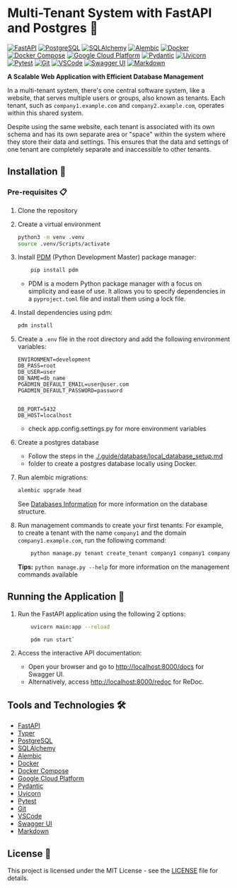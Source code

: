 # Multi-Tenant System with FastAPI and Postgres :rocket:

[![FastAPI](https://img.shields.io/badge/FastAPI-005571?style=flat&logo=fastapi&logoColor=white)](https://fastapi.tiangolo.com/) [![PostgreSQL](https://img.shields.io/badge/PostgreSQL-336791?style=flat&logo=postgresql&logoColor=white)](https://www.postgresql.org/) [![SQLAlchemy](https://img.shields.io/badge/SQLAlchemy-282C34?style=flat&logo=sqlalchemy&logoColor=white)](https://www.sqlalchemy.org/) [![Alembic](https://img.shields.io/badge/Alembic-4E98E8?style=flat&logo=alembic&logoColor=white)](https://alembic.sqlalchemy.org/en/latest/) [![Docker](https://img.shields.io/badge/Docker-2496ED?style=flat&logo=docker&logoColor=white)](https://www.docker.com/) [![Docker Compose](https://img.shields.io/badge/Docker_Compose-2496ED?style=flat&logo=docker&logoColor=white)](https://docs.docker.com/compose/) [![Google Cloud Platform](https://img.shields.io/badge/Google_Cloud_Platform-4285F4?style=flat&logo=google-cloud&logoColor=white)](https://cloud.google.com/) [![Pydantic](https://img.shields.io/badge/Pydantic-2B7DBC?style=flat&logo=python&logoColor=white)](https://pydantic-docs.helpmanual.io/) [![Uvicorn](https://img.shields.io/badge/Uvicorn-2B7DBC?style=flat&logo=python&logoColor=white)](https://www.uvicorn.org/) [![Pytest](https://img.shields.io/badge/Pytest-0A9EDC?style=flat&logo=pytest&logoColor=white)](https://docs.pytest.org/en/6.2.x/) [![Git](https://img.shields.io/badge/Git-F05032?style=flat&logo=git&logoColor=white)](https://git-scm.com/) [![VSCode](https://img.shields.io/badge/VSCode-007ACC?style=flat&logo=visual-studio-code&logoColor=white)](https://code.visualstudio.com/) [![Swagger UI](https://img.shields.io/badge/Swagger_UI-85EA2D?style=flat&logo=swagger&logoColor=black)](https://swagger.io/tools/swagger-ui/) [![Markdown](https://img.shields.io/badge/Markdown-000000?style=flat&logo=markdown&logoColor=white)](https://www.markdownguide.org/)

**A Scalable Web Application with Efficient Database Management**

In a multi-tenant system, there's one central software system, like a website, that serves multiple users or groups, also known as tenants. Each tenant, such as `company1.example.com` and `company2.example.com`, operates within this shared system.

Despite using the same website, each tenant is associated with its own schema and has its own separate area or "space" within the system where they store their data and settings. This ensures that the data and settings of one tenant are completely separate and inaccessible to other tenants.

## Installation :wrench:

### Pre-requisites :clipboard:

1. Clone the repository

2. Create a virtual environment

    ```bash
    python3 -m venv .venv
    source .venv/Scripts/activate
    ```

3. Install [PDM](https://pdm.fming.dev/) (Python Development Master) package manager:

    ```bash
        pip install pdm
    ```

    - PDM is a modern Python package manager with a focus on simplicity and ease of use. It allows you to specify dependencies in a `pyproject.toml` file and install them using a lock file.

4. Install dependencies using pdm:

    ```bash
    pdm install
    ```

5. Create a `.env` file in the root directory and add the following environment variables:

    ```env
    ENVIRONMENT=development
    DB_PASS=root
    DB_USER=user
    DB_NAME=db_name
    PGADMIN_DEFAULT_EMAIL=user@user.com
    PGADMIN_DEFAULT_PASSWORD=password


    DB_PORT=5432
    DB_HOST=localhost 
    ```

    - check app.config.settings.py for more environment variables

6. Create a postgres database
   - Follow the steps in the [./.guide/database/local_database_setup.md](./.guide/database/local_database_setup.md)
   - folder to create a postgres database locally using Docker.

7. Run alembic migrations:

    ```bash
    alembic upgrade head
    ```

    See [Databases Information](./_setup_guide/database/database_structure.md) for more information on the database structure.

8. Run management commands to create your first tenants:
    For example, to create a tenant with the name `company1` and the domain `company1.example.com`, run the following command:

    ```bash
        python manage.py tenant create_tenant company1 company1 company1.localhost 
    ```

    **Tips:**
    `python manage.py --help` for more information on the management commands available

## Running the Application :running:

1. Run the FastAPI application using the following 2 options:

   ```bash
       uvicorn main:app --reload 
   ```

   ````bash
       pdm run start`
   ````

2. Access the interactive API documentation:
   - Open your browser and go to [http://localhost:8000/docs](http://localhost:8000/docs) for Swagger UI.
   - Alternatively, access [http://localhost:8000/redoc](http://localhost:8000/redoc) for ReDoc.

<!-- 
TODO: possible seed file for initial data
1. Load the initial data into the database: (optional)
   - When the application is run for the first time, it will create the necessary tables in the database.
   However, if you want to load some initial data into the tables, you can run the following file using the command below:

    -->

<!-- ## Testing :white_check_mark: -->

## Tools and Technologies :hammer_and_wrench:

- [FastAPI](https://fastapi.tiangolo.com/)
- [Typer](https://typer.tiangolo.com/)
- [PostgreSQL](https://www.postgresql.org/)
- [SQLAlchemy](https://www.sqlalchemy.org/)
- [Alembic](https://alembic.sqlalchemy.org/en/latest/)
- [Docker](https://www.docker.com/)
- [Docker Compose](https://docs.docker.com/compose/)
- [Google Cloud Platform](https://cloud.google.com/)
- [Pydantic](https://pydantic-docs.helpmanual.io/)
- [Uvicorn](https://www.uvicorn.org/)
- [Pytest](https://docs.pytest.org/en/6.2.x/)
- [Git](https://git-scm.com/)
- [VSCode](https://code.visualstudio.com/)
- [Swagger UI](https://swagger.io/tools/swagger-ui/)
- [Markdown](https://www.markdownguide.org/)

## License :page_facing_up:

This project is licensed under the MIT License - see the [LICENSE](./LICENSE) file for details.
